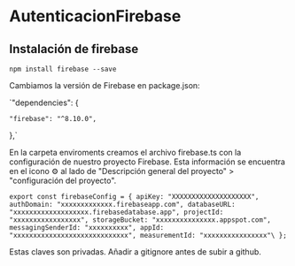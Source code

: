 # AutenticacionFirebase

## Instalación de firebase

`npm install firebase --save`

Cambiamos la versión de Firebase en package.json: 

`"dependencies": {
   
    "firebase": "^8.10.0",
    
  },`
  
  En la carpeta enviroments creamos el archivo firebase.ts con la configuración de nuestro proyecto Firebase. Esta información se encuentra en el icono ⚙️ al lado de "Descripción general del proyecto" > "configuración del proyecto".
  
  `export const firebaseConfig = {
    apiKey: "XXXXXXXXXXXXXXXXXXXX",
    authDomain: "xxxxxxxxxxxxx.firebaseapp.com",
    databaseURL: "xxxxxxxxxxxxxxxxxxx.firebasedatabase.app",
    projectId: "xxxxxxxxxxxxxxxxx",
    storageBucket: "xxxxxxxxxxxxxxx.appspot.com",
    messagingSenderId: "xxxxxxxxxx",
    appId: "xxxxxxxxxxxxxxxxxxxxxxxxxxxxx",
    measurementId: "xxxxxxxxxxxxxxxx"\
  };`

Estas claves son privadas. Añadir a gitignore antes de subir a github.




